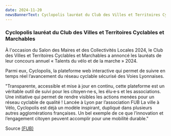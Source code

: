 ```yaml
---
date: 2024-11-20
newsBannerText: Cyclopolis lauréat du Club des Villes et Territoires Cyclables et Marchables 
---
```

### Cyclopolis lauréat du Club des Villes et Territoires Cyclables et Marchables
À l'occasion du Salon des Maires et des Collectivités Locales 2024, le Club des Villes et Territoires Cyclables et Marchables a annoncé les lauréats de leur concours annuel « Talents du vélo et de la marche » 2024. 

Parmi eux, Cyclopolis, la plateforme web interactive qui permet de suivre en temps réel l’avancement du réseau cyclable sécurisé des Voies Lyonnaises.

"Transparente, accessible et mise à jour en continu, cette plateforme est un véritable outil de suivi pour les citoyen·ne·s, les élu·e·s et les associations. Une initiative qui permet de rendre visibles les actions menées pour un réseau cyclable de qualité ! Lancée à Lyon par l’association FUB La ville à Vélo, Cyclopolis est déjà un modèle inspirant, dupliqué dans plusieurs autres agglomérations françaises. Un bel exemple de ce que l’innovation et l’engagement citoyen peuvent accomplir pour une mobilité durable."

Source [(FUB)](https://www.fub.fr/fub/actualites/deux-associations-membres-fub-recompensees-aux-talents-velo-2024)